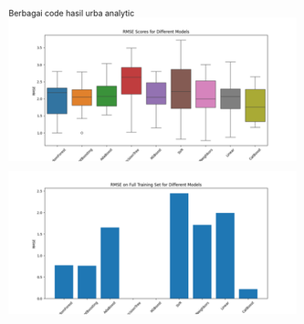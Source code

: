 Berbagai code hasil urba analytic
![grapik](/graph/validasi_silang_tahap_5.png)

![grapik](/graph/validasi_silang_tahap_7.png)
